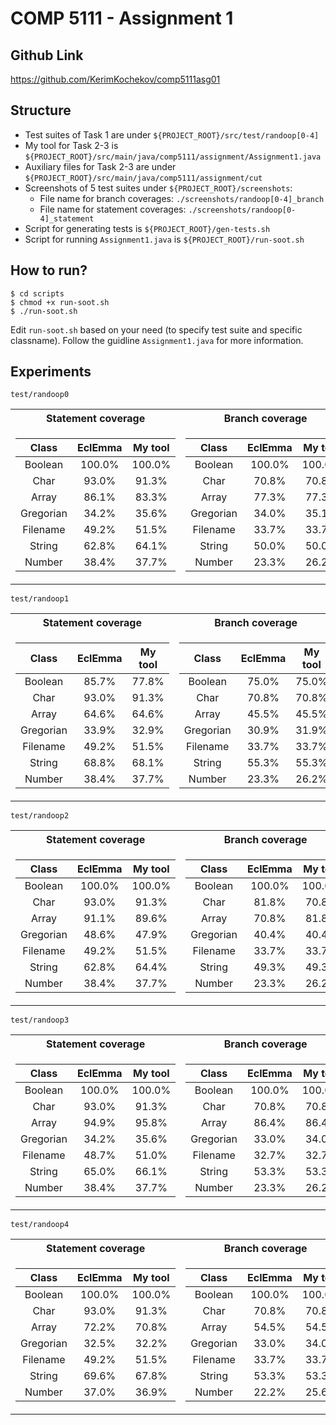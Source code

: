 # COMP 5111 - Assignment 1

## Github Link 
https://github.com/KerimKochekov/comp5111asg01

## Structure
- Test suites of Task 1 are under `${PROJECT_ROOT}/src/test/randoop[0-4]`
- My tool for Task 2-3 is `${PROJECT_ROOT}/src/main/java/comp5111/assignment/Assignment1.java`
- Auxiliary files for Task 2-3 are under `${PROJECT_ROOT}/src/main/java/comp5111/assignment/cut`
- Screenshots of 5 test suites under `${PROJECT_ROOT}/screenshots`:
  - File name for branch coverages: `./screenshots/randoop[0-4]_branch`
  - File name for statement coverages: `./screenshots/randoop[0-4]_statement`
- Script for generating tests is `${PROJECT_ROOT}/gen-tests.sh`
- Script for running `Assignment1.java` is `${PROJECT_ROOT}/run-soot.sh`

## How to run?
```
$ cd scripts
$ chmod +x run-soot.sh
$ ./run-soot.sh
```

Edit `run-soot.sh` based on your need (to specify test suite and specific classname). Follow the guidline `Assignment1.java` for more information.

## Experiments

`test/randoop0`
<table>

<tr>
<th>Statement coverage</th>
<th>Branch coverage</th>
<th>Line coverage</th>
</tr>

<tr>
<td>

| Class | EclEmma | My tool |
| :---:   | :---: | :---: |
|Boolean | 100.0% | 100.0% |
|Char | 93.0% | 91.3% |
|Array | 86.1% | 83.3% |
|Gregorian | 34.2% | 35.6% |
|Filename | 49.2% | 51.5% |
|String | 62.8% | 64.1% |
|Number | 38.4% | 37.7% |
</td>
<td>

| Class | EclEmma | My tool |
| :---:   | :---: | :---: |
|Boolean | 100.0% | 100.0% |
|Char | 70.8% | 70.8% |
|Array | 77.3% | 77.3% |
|Gregorian | 34.0% | 35.1% |
|Filename | 33.7% | 33.7% |
|String | 50.0% | 50.0% |
|Number | 23.3% | 26.2% |
</td>
<td>

| Class | EclEmma | My tool |
| :---:   | :---: | :---: |
|Boolean | 100.0% | 100.0% |
|Char | 100.0% | 100.0% |
|Array | 85.0% | 84.2% |
|Gregorian | 25.0% | 25.8% |
|Filename | 49.0% | 51.0% |
|String | 68.2% | 68.6% |
|Number | 34.3% | 42.9% |
</td></tr> 
</table>

`test/randoop1`
<table>

<tr>
<th>Statement coverage</th>
<th>Branch coverage</th>
<th>Line coverage</th>
</tr>

<tr>
<td>

| Class | EclEmma | My tool |
| :---:   | :---: | :---: |
|Boolean | 85.7% | 77.8% |
|Char | 93.0% | 91.3% |
|Array | 64.6% | 64.6% |
|Gregorian | 33.9% | 32.9% |
|Filename | 49.2% | 51.5% |
|String | 68.8% | 68.1% |
|Number | 38.4% | 37.7% |
</td>
<td>

| Class | EclEmma | My tool |
| :---:   | :---: | :---: |
|Boolean | 75.0% | 75.0% |
|Char | 70.8% | 70.8% |
|Array | 45.5% | 45.5% |
|Gregorian | 30.9% | 31.9% |
|Filename | 33.7% | 33.7% |
|String | 55.3% | 55.3% |
|Number | 23.3% | 26.2% |
</td>
<td>

| Class | EclEmma | My tool |
| :---:   | :---: | :---: |
|Boolean | 100.0% | 100.0% |
|Char | 100.0 % | 100.0% |
|Array | 70.0% | 68.4% |
|Gregorian | 25.0% | 24.2% |
|Filename | 49.0% | 51.0% |
|String | 73.2% | 73.2% |
|Number | 34.3% | 42.9% |
</td></tr> 
</table>

`test/randoop2`
<table>

<tr>
<th>Statement coverage</th>
<th>Branch coverage</th>
<th>Line coverage</th>
</tr>

<tr>
<td>

| Class | EclEmma | My tool |
| :---:   | :---: | :---: |
|Boolean | 100.0% | 100.0% |
|Char | 93.0% | 91.3% |
|Array | 91.1% | 89.6% |
|Gregorian | 48.6% | 47.9% |
|Filename | 49.2% | 51.5% |
|String | 62.8% | 64.4% |
|Number | 38.4% | 37.7% |
</td>
<td>


| Class | EclEmma | My tool |
| :---:   | :---: | :---: |
|Boolean | 100.0% | 100.0% |
|Char | 81.8% | 70.8% |
|Array | 70.8% | 81.8% |
|Gregorian | 40.4% | 40.4% |
|Filename | 33.7% | 33.7% |
|String | 49.3% | 49.3% |
|Number | 23.3% | 26.2% |
</td>
<td>

| Class | EclEmma | My tool |
| :---:   | :---: | :---: |
|Boolean | 100.0% | 100.0% |
|Char | 100.0% | 100.0% |
|Array | 90.0% | 89.5% |
|Gregorian | 47.1% | 48.4% |
|Filename | 49.0% | 51.0% |
|String | 67.5% | 68.0% |
|Number | 34.3% | 42.9% |
</td></tr> 
</table>

`test/randoop3`
<table>

<tr>
<th>Statement coverage</th>
<th>Branch coverage</th>
<th>Line coverage</th>
</tr>

<tr>
<td>

| Class | EclEmma | My tool |
| :---:   | :---: | :---: |
|Boolean | 100.0% | 100.0% |
|Char | 93.0% | 91.3% |
|Array | 94.9% | 95.8% |
|Gregorian | 34.2% | 35.6% |
|Filename | 48.7% | 51.0% |
|String | 65.0% | 66.1% |
|Number | 38.4% | 37.7% |
</td>
<td>
  
| Class | EclEmma | My tool |
| :---:   | :---: | :---: |
|Boolean | 100.0% | 100.0% |
|Char | 70.8% | 70.8% |
|Array | 86.4% | 86.4% |
|Gregorian | 33.0% | 34.0% |
|Filename | 32.7% | 32.7% |
|String | 53.3% | 53.3% |
|Number | 23.3% | 26.2% |
</td>
<td>
  
| Class | EclEmma | My tool |
| :---:   | :---: | :---: |
|Boolean | 100.0% | 100.0% |
|Char | 100.0% | 100.0% |
|Array | 90.0% | 89.5% |
|Gregorian | 25.0% | 25.8% |
|Filename | 48.0% | 50.0% |
|String | 70.1% | 70.6% |
|Number | 34.3% | 42.9% |
</td></tr> 
</table>

`test/randoop4`
<table>

<tr>
<th>Statement coverage</th>
<th>Branch coverage</th>
<th>Line coverage</th>
</tr>

<tr>
<td>

| Class | EclEmma | My tool |
| :---:   | :---: | :---: |
|Boolean | 100.0% | 100.0% |
|Char | 93.0% | 91.3% |
|Array | 72.2% | 70.8% |
|Gregorian | 32.5% | 32.2% |
|Filename | 49.2% | 51.5% |
|String | 69.6% | 67.8% |
|Number | 37.0% | 36.9% |
</td>
<td>

| Class | EclEmma | My tool |
| :---:   | :---: | :---: |
|Boolean | 100.0% | 100.0% |
|Char |70.8% | 70.8% |
|Array | 54.5% | 54.5% |
|Gregorian | 33.0% | 34.0% |
|Filename | 33.7% | 33.7% |
|String | 53.3% | 53.3% |
|Number | 22.2% | 25.6% |
</td>
<td>

| Class | EclEmma | My tool |
| :---:   | :---: | :---: |
|Boolean | 100.0% | 100.0% |
|Char | 100.0% | 100.0% |
|Array | 75.0% | 73.7% |
|Gregorian | 25.0% | 25.8% |
|Filename | 49.0% | 51.0% |
|String | 72.0% | 71.2% |
|Number | 32.5% | 42.3% |
</td></tr> 
</table>

